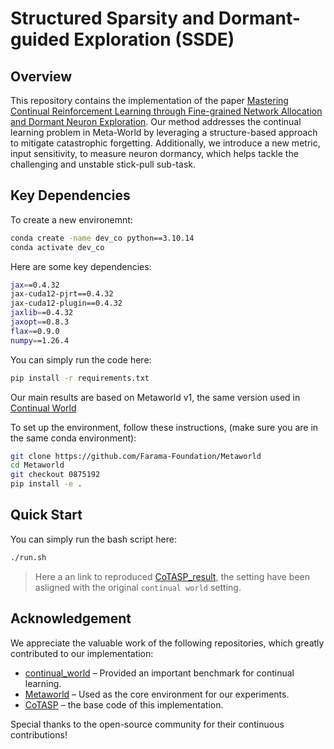 # Structured Sparsity and Dormant-guided Exploration (SSDE)

## Overview
This repository contains the implementation of the paper [Mastering Continual Reinforcement Learning through Fine-grained Network Allocation and Dormant Neuron Exploration](https://openreview.net/pdf?id=3ENBquM4b4). Our method addresses the continual learning problem in Meta-World by leveraging a structure-based approach to mitigate catastrophic forgetting. Additionally, we introduce a new metric, input sensitivity, to measure neuron dormancy, which helps tackle the challenging and unstable stick-pull sub-task.

## Key Dependencies

To create a new environemnt:

```bash
conda create -name dev_co python==3.10.14
conda activate dev_co
```

Here are some key dependencies:
```bash
jax==0.4.32
jax-cuda12-pjrt==0.4.32
jax-cuda12-plugin==0.4.32
jaxlib==0.4.32
jaxopt==0.8.3
flax==0.9.0
numpy==1.26.4
```

You can simply run the code here:
```bash
pip install -r requirements.txt
```



Our main results are based on Metaworld v1, the same version used in [Continual World](https://github.com/awarelab/continual_world)

To set up the environment, follow these instructions, (make sure you are in the same conda environment):
```bash
git clone https://github.com/Farama-Foundation/Metaworld
cd Metaworld
git checkout 0875192
pip install -e .
```


## Quick Start

You can simply run the bash script here:

```bash
./run.sh
```

> Here a an link to reproduced [CoTASP_result](https://wandb.ai/iclr_2025_ssde_continual_rl-iclr/CoTASP_Testing/reports/ICLR2025_CoTASP_Reproduce--VmlldzoxMDM1MzAzNg?accessToken=22xe9avpmoynbchfcwyg4utxqsypxsre5r4yxamyfs3wcstsajc0ygjq0hzats3t), the setting have been asligned with the original `continual world` setting.

## Acknowledgement

We appreciate the valuable work of the following repositories, which greatly contributed to our implementation:

- [continual_world](https://github.com/awarelab/continual_world) – Provided an important benchmark for continual learning.
- [Metaworld](https://github.com/Farama-Foundation/Metaworld) – Used as the core environment for our experiments.
- [CoTASP](https://github.com/stevenyangyj/CoTASP.git) – the base code of this implementation.

Special thanks to the open-source community for their continuous contributions!


